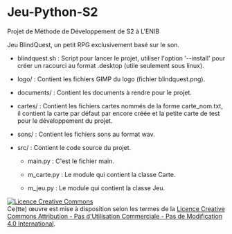 # Jeu-Python-S2
Projet de Méthode de Développement de S2 à L'ENIB

Jeu BlindQuest, un petit RPG exclusivement basé sur le son.

- blindquest.sh : Script pour lancer le projet, utiliser l'option '--install' pour créer un racourci au format .desktop (utile seulement sous linux).

- logo/ : Contient les fichiers GIMP du logo (fichier blindquest.png).

- documents/ : Contient les documents à rendre pour le projet.

- cartes/ : Contient les fichiers cartes nommés de la forme carte_nom.txt, il contient la carte par défaut par encore créée et la petite carte de test pour le développement du projet.

- sons/ : Contient les fichiers sons au format wav.

- src/ : Contient le code source du projet.
	- main.py : C'est le fichier main.

	- m_carte.py : Le module qui contient la classe Carte.

	- m_jeu.py : Le module qui contient la classe Jeu.


<a rel="license" href="http://creativecommons.org/licenses/by-nc-nd/4.0/"><img alt="Licence Creative Commons" style="border-width:0" src="https://i.creativecommons.org/l/by-nc-nd/4.0/88x31.png" /></a><br />Ce(tte) œuvre est mise à disposition selon les termes de la <a rel="license" href="http://creativecommons.org/licenses/by-nc-nd/4.0/">Licence Creative Commons Attribution - Pas d&#39;Utilisation Commerciale - Pas de Modification 4.0 International</a>.
